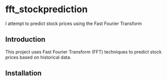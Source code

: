 # fft_stockprediction
I attempt to predict stock prices using the Fast Fourier Transform
## Introduction
This project uses Fast Fourier Transform (FFT) techniques to predict stock prices based on historical data.

## Installation
